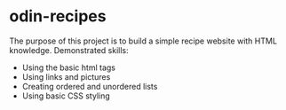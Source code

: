 # odin-recipes

The purpose of this project is to build a simple recipe website with HTML knowledge. Demonstrated skills:
* Using the basic html tags
* Using links and pictures
* Creating ordered and unordered lists
* Using basic CSS styling